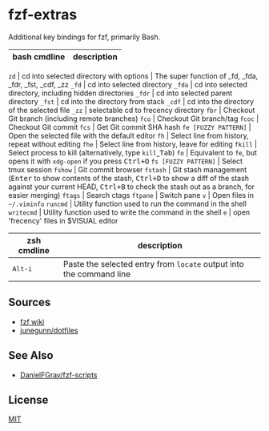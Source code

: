 fzf-extras
==========

Additional key bindings for fzf, primarily Bash.

bash cmdline         | description
---                  | ---

`zd`                 | cd into selected directory with options
                     | The super function of _fd, _fda, _fdr, _fst, _cdf, _zz
`_fd`                | cd into selected directory
`_fda`               | cd into selected directory, including hidden directories
`_fdr`               | cd into selected parent directory
`_fst`               | cd into the directory from stack
`_cdf`               | cd into the directory of the selected file
`_zz`                | selectable cd to frecency directory
`fbr`                | Checkout Git branch (including remote branches)
`fco`                | Checkout Git branch/tag
`fcoc`               | Checkout Git commit
`fcs`                | Get Git commit SHA hash
`fe [FUZZY PATTERN]` | Open the selected file with the default editor
`fh`                 | Select line from history, repeat without editing
`fhe`                | Select line from history, leave for editing
`fkill`              | Select process to kill (alternatively, type `kill`˽<kbd>Tab</kbd>)
`fo`                 | Equivalent to `fe`, but opens it with `xdg-open` if you press <kbd>Ctrl+O</kbd>
`fs [FUZZY PATTERN]` | Select tmux session
`fshow`              | Git commit browser
`fstash`             | Git stash management (<kbd>Enter</kbd> to show contents of the stash, <kbd>Ctrl+D</kbd> to show a diff of the stash against your current HEAD, <kbd>Ctrl+B</kbd> to check the stash out as a branch, for easier merging)
`ftags`              | Search ctags
`ftpane`             | Switch pane
`v`                  | Open files in `~/.viminfo`
`runcmd`             | Utility function used to run the command in the shell
`writecmd`           | Utility function used to write the command in the shell
`e`                  | open 'frecency' files in $VISUAL editor


zsh cmdline      | description
---              | ---
<kbd>Alt-i</kbd> | Paste the selected entry from `locate` output into the command line


Sources
-------

- [fzf wiki](https://github.com/junegunn/fzf/wiki)
- [junegunn/dotfiles](https://github.com/junegunn/dotfiles)


See Also
--------

- [DanielFGray/fzf-scripts](https://github.com/DanielFGray/fzf-scripts)


License
-------

[MIT](LICENSE)
